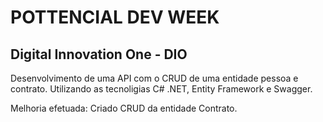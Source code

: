 # POTTENCIAL DEV WEEK

## Digital Innovation One - DIO

Desenvolvimento de uma API com o CRUD de uma entidade pessoa e contrato.
Utilizando as tecnoligias C# .NET, Entity Framework e Swagger.

Melhoria efetuada: Criado CRUD da entidade Contrato.